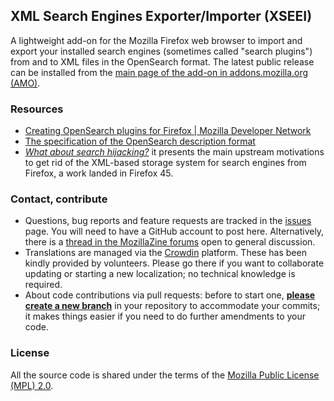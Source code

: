 XML Search Engines Exporter/Importer (XSEEI)
--------------------------------------------

A lightweight add-on for the Mozilla Firefox web browser to import and export your installed search engines (sometimes called "search plugins") from and to XML files in the OpenSearch format.
The latest public release can be installed from the [main page of the add-on in addons.mozilla.org (AMO)](https://addons.mozilla.org/addon/search-engines-export-import).


### Resources

* [Creating OpenSearch plugins for Firefox | Mozilla Developer Network](https://developer.mozilla.org/en-US/Add-ons/Creating_OpenSearch_plugins_for_Firefox)
* [The specification of the OpenSearch description format](http://www.opensearch.org/Specifications/OpenSearch/1.1#OpenSearch_description_document)
* [*What about search hijacking?*](http://blog.queze.net/post/2015/11/02/What-about-search-hijacking) it presents the main upstream motivations to get rid of the XML-based storage system for search engines from Firefox, a work landed in Firefox 45.


### Contact, contribute

* Questions, bug reports and feature requests are tracked in the [issues](https://github.com/nohamelin/xseei/issues) page. You will need to have a GitHub account to post here. Alternatively, there is a [thread in the MozillaZine forums](http://forums.mozillazine.org/viewtopic.php?f=48&t=3020165) open to general discussion.
* Translations are managed via the [Crowdin](https://crowdin.com/project/xseei) platform. These has been kindly provided by volunteers. Please go there if you want to collaborate updating or starting a new localization; no technical knowledge is required.
* About code contributions via pull requests: before to start one, [**please create a new branch**](https://help.github.com/articles/creating-a-pull-request/) in your repository to accommodate your commits; it makes things easier if you need to do further amendments to your code.


### License

All the source code is shared under the terms of the [Mozilla Public License (MPL) 2.0](http://www.mozilla.org/MPL/2.0/).
